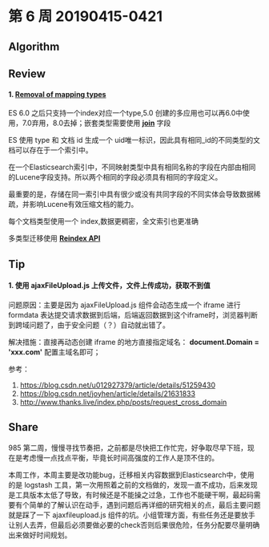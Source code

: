 # 第 6 周  20190415-0421

## Algorithm


## Review

#### 1. [Removal of mapping types](https://www.elastic.co/guide/en/elasticsearch/reference/6.0/removal-of-types.html)

ES 6.0 之后只支持一个index对应一个type,5.0 创建的多应用也可以再6.0中使用，7.0弃用，8.0去掉；嵌套类型需要使用 [**join**](https://www.elastic.co/guide/en/elasticsearch/reference/6.0/parent-join.html) 字段

ES 使用 type 和 文档 id 生成一个 uid唯一标识，因此具有相同_id的不同类型的文档可以存在于一个索引中。

在一个Elasticsearch索引中，不同映射类型中具有相同名称的字段在内部由相同的Lucene字段支持。所以两个相同的字段必须具有相同的字段定义。

最重要的是，存储在同一索引中具有很少或没有共同字段的不同实体会导致数据稀疏，并影响Lucene有效压缩文档的能力。

每个文档类型使用一个 index,数据更稠密，全文索引也更准确

多类型迁移使用 [**Reindex API**](https://www.elastic.co/guide/en/elasticsearch/reference/6.0/docs-reindex.html)


## Tip

#### 1. 使用 ajaxFileUpload.js 上传文件，文件上传成功，获取不到值

问题原因：主要是因为 ajaxFileUpload.js 组件会动态生成一个 iframe 进行 formdata 表达提交请求数据到后端，后端返回数据到这个iframe时，浏览器判断到跨域问题了，由于安全问题（？）自动就出错了。

解决措施：直接再动态创建 iframe 的地方直接指定域名： **document.Domain = 'xxx.com'** 配置主域名即可；

参考：

1. https://blog.csdn.net/u012927379/article/details/51259430
2. https://blog.csdn.net/joyhen/article/details/21631833
3. http://www.thanks.live/index.php/posts/request_cross_domain

## Share

985 第二周，慢慢寻找节奏把，之前都是尽快把工作忙完，好争取尽早下班，现在是考虑慢一点找点平衡，毕竟长时间高强度的工作人是顶不住的。

本周工作，本周主要是改功能bug，迁移相关内容数据到Elasticsearch中，使用的是 logstash 工具，第一次用照着之前的文档做的，发现一直不成功，后来发现是工具版本太低了导致，有时候还是不能操之过急，工作也不能硬干啊，最起码需要有个简单的了解认识在动手，遇到问题后再详细的研究相关的点，最后主要问题就是踩了一下 ajaxfileupload.js 组件的坑。小组管理方面，有些任务还是要放手让别人去弄，但最后必须要做必要的check否则后果很危险，任务分配要尽量明确出来做好时间规划。